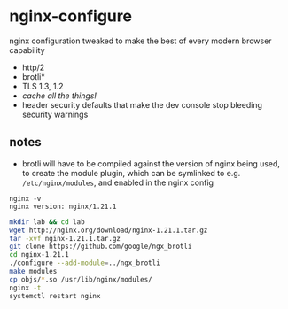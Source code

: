 # nginx-configure

nginx configuration tweaked to make the best of every modern browser capability
- http/2
- brotli*
- TLS 1.3, 1.2
- *cache all the things!*
- header security defaults that make the dev console stop bleeding security warnings 

## notes
- brotli will have to be compiled against the version of nginx being used, to create the module plugin, which can be symlinked to e.g. `/etc/nginx/modules`, and enabled in the nginx config

```
nginx -v
nginx version: nginx/1.21.1
```

```bash
mkdir lab && cd lab
wget http://nginx.org/download/nginx-1.21.1.tar.gz
tar -xvf nginx-1.21.1.tar.gz
git clone https://github.com/google/ngx_brotli
cd nginx-1.21.1
./configure --add-module=../ngx_brotli
make modules
cp objs/*.so /usr/lib/nginx/modules/
nginx -t
systemctl restart nginx 
```
